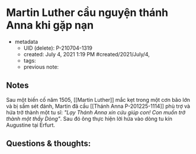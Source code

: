 # Martin Luther cầu nguyện thánh Anna khi gặp nạn

- metadata
	- UID (delete): P-210704-1319
	- created: July 4, 2021 1:19 PM #created/2021/July/4,
	- tags:
	- previous note:

## Notes
Sau một biến cố năm 1505, [[Martin Luther]] mắc kẹt trong một cơn bão lớn và bị sấm sét đánh, Martin đã cầu [[Thánh Anna P-201225-1114]] phù trợ và hứa trở thành một tu sĩ: *"Lạy Thánh Anna xin cứu giúp con! Con muốn trở thành một thầy Dòng"*. Sau đó ông thực hiện lời hứa vào dòng tu kín Augustine tại Erfurt.

## Questions & thoughts:

